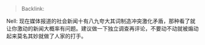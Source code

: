 > Backlink: 

Nell: 现在媒体报道的社会新闻十有八九夸大其词制造冲突激化矛盾，那种看了就让你激动的新闻大概率有问题。建议做一下独立调查再评论，不要动不动就被煽动起来莫名其妙就做了人家的打手。